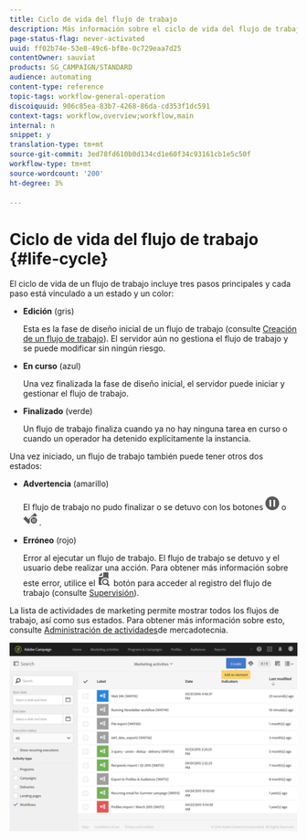 ```yaml
---
title: Ciclo de vida del flujo de trabajo
description: Más información sobre el ciclo de vida del flujo de trabajo
page-status-flag: never-activated
uuid: ff02b74e-53e8-49c6-bf8e-0c729eaa7d25
contentOwner: sauviat
products: SG_CAMPAIGN/STANDARD
audience: automating
content-type: reference
topic-tags: workflow-general-operation
discoiquuid: 906c85ea-83b7-4268-86da-cd353f1dc591
context-tags: workflow,overview;workflow,main
internal: n
snippet: y
translation-type: tm+mt
source-git-commit: 3ed78fd610b0d134cd1e60f34c93161cb1e5c50f
workflow-type: tm+mt
source-wordcount: '200'
ht-degree: 3%

---
```



# Ciclo de vida del flujo de trabajo {#life-cycle}

El ciclo de vida de un flujo de trabajo incluye tres pasos principales y cada paso está vinculado a un estado y un color:

* **Edición** (gris)

   Esta es la fase de diseño inicial de un flujo de trabajo (consulte [Creación de un flujo de trabajo](../../automating/using/building-a-workflow.md#creating-a-workflow)). El servidor aún no gestiona el flujo de trabajo y se puede modificar sin ningún riesgo.

* **En curso** (azul)

   Una vez finalizada la fase de diseño inicial, el servidor puede iniciar y gestionar el flujo de trabajo.

* **Finalizado** (verde)

   Un flujo de trabajo finaliza cuando ya no hay ninguna tarea en curso o cuando un operador ha detenido explícitamente la instancia.

Una vez iniciado, un flujo de trabajo también puede tener otros dos estados:

* **Advertencia** (amarillo)

   El flujo de trabajo no pudo finalizar o se detuvo con los botones ![](assets/pause_darkgrey-24px.png) o ![](assets/check_pause_darkgrey-24px.png) .

* **Erróneo** (rojo)

   Error al ejecutar un flujo de trabajo. El flujo de trabajo se detuvo y el usuario debe realizar una acción. Para obtener más información sobre este error, utilice el ![](assets/printpreview_darkgrey-24px.png) botón para acceder al registro del flujo de trabajo (consulte [Supervisión](#monitoring)).

La lista de actividades de marketing permite mostrar todos los flujos de trabajo, así como sus estados. Para obtener más información sobre esto, consulte [Administración de actividades](../../start/using/marketing-activities.md#about-marketing-activities)de mercadotecnia.

![](assets/wkf_execution_3.png)
